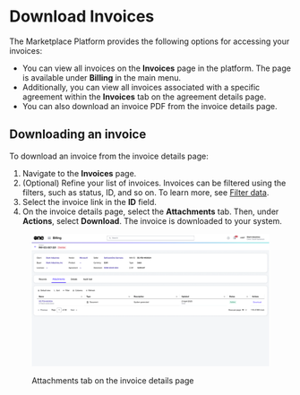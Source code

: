 # Download Invoices

The Marketplace Platform provides the following options for accessing your invoices:

* You can view all invoices on the **Invoices** page in the platform. The page is available under **Billing** in the main menu.&#x20;
* Additionally, you can view all invoices associated with a specific agreement within the **Invoices** tab on the agreement details page.&#x20;
* You can also download an invoice PDF from the invoice details page.&#x20;

## Downloading an invoice

To download an invoice from the invoice details page:

1. Navigate to the **Invoices** page.&#x20;
2. (Optional) Refine your list of invoices. Invoices can be filtered using the filters, such as status, ID, and so on. To learn more, see [Filter data](../../../../marketplace-platform/getting-started/interface/customize-the-data-grid.md#filter-data).
3. Select the invoice link in the **ID** field.
4. On the invoice details page, select the **Attachments** tab. Then, under **Actions**, select **Download**. The invoice is downloaded to your system.

<figure><img src="../../../../.gitbook/assets/invoice_attachments.png" alt=""><figcaption><p>Attachments tab on the invoice details page</p></figcaption></figure>
